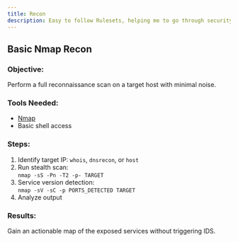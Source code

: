 ```yaml
---
title: Recon
description: Easy to follow Rulesets, helping me to go through security processes setp by step, without missing anything. 
---
```


## Basic Nmap Recon

### Objective:

Perform a full reconnaissance scan on a target host with minimal noise. 

### Tools Needed: 

- [Nmap](/cybersec/toolbelt/nmap)
- Basic shell access

### Steps:

1. Identify target IP: `whois`, `dnsrecon`, or `host`
2. Run stealth scan:  
    `nmap -sS -Pn -T2 -p- TARGET`
3. Service version detection:  
    `nmap -sV -sC -p PORTS_DETECTED TARGET`
4. Analyze output

### Results:

Gain an actionable map of the exposed services without triggering IDS.
